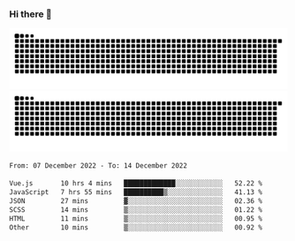 ### Hi there 👋

![GitHub Snake Light](https://raw.githubusercontent.com/jichangee/jichangee/output/github-snake.svg#gh-light-mode-only)
![GitHub Snake dark](https://raw.githubusercontent.com/jichangee/jichangee/output/github-snake-dark.svg#gh-dark-mode-only)

<!--START_SECTION:waka-->

```text
From: 07 December 2022 - To: 14 December 2022

Vue.js       10 hrs 4 mins   █████████████░░░░░░░░░░░░   52.22 %
JavaScript   7 hrs 55 mins   ██████████▒░░░░░░░░░░░░░░   41.13 %
JSON         27 mins         ▓░░░░░░░░░░░░░░░░░░░░░░░░   02.36 %
SCSS         14 mins         ▒░░░░░░░░░░░░░░░░░░░░░░░░   01.22 %
HTML         11 mins         ▒░░░░░░░░░░░░░░░░░░░░░░░░   00.95 %
Other        10 mins         ▒░░░░░░░░░░░░░░░░░░░░░░░░   00.92 %
```

<!--END_SECTION:waka-->

<!--
![GitHub Snake Light](github-snake.svg#gh-light-mode-only)
![GitHub Snake dark](github-snake-dark.svg#gh-dark-mode-only)
-->

<!--
**jichangee/jichangee** is a ✨ _special_ ✨ repository because its `README.md` (this file) appears on your GitHub profile.

Here are some ideas to get you started:

- 🔭 I’m currently working on ...
- 🌱 I’m currently learning ...
- 👯 I’m looking to collaborate on ...
- 🤔 I’m looking for help with ...
- 💬 Ask me about ...
- 📫 How to reach me: ...
- 😄 Pronouns: ...
- ⚡ Fun fact: ...
-->
